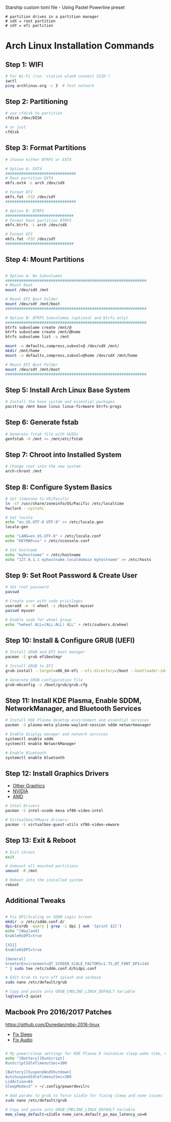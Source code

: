 Starship custom toml file - Using Pastel Powerline preset

```
# partition drives in a partition manager
# sdX = root partition
# sdY = efi partition
```
# Arch Linux Installation Commands

## Step 1: WIFI
```bash
# For Wi-Fi (run 'station wlan0 connect SSID')
iwctl  
ping archlinux.org -c 3  # Test network
```

## Step 2: Partitioning
```bash
# use cfdisk to partition
cfdisk /dev/DISK

# or just
cfdisk
```
## Step 3: Format Partitions
```bash
# Choose either BTRFS or EXT4

# Option A: EXT4
###############################
# Root partition EXT4
mkfs.ext4 -L arch /dev/sdX

# Format EFI
mkfs.fat -F32 /dev/sdY
###############################

# Option B: BTRFS
##############################
# Format Root partition BTRFS
mkfs.btrfs -L arch /dev/sdX

# Format EFI
mkfs.fat -F32 /dev/sdY
##############################

```

## Step 4: Mount Partitions
```bash

# Option A: No Subvolumes
##############################################################
# Mount Root
mount /dev/sdX /mnt

# Mount EFI Boot Folder
mount /dev/sdY /mnt/boot
##############################################################

# Option B: BTRFS Subvolumes (optional and btrfs only)
##############################################################
btrfs subvolume create /mnt/@
btrfs subvolume create /mnt/@home
btrfs subvolume list -a /mnt

mount -o defaults,compress,subvol=@ /dev/sdX /mnt/
mkdir /mnt/home
mount -o defaults,compress,subvol=@home /dev/sdX /mnt/home

# Mount EFI Boot Folder
mount /dev/sdY /mnt/boot
##############################################################
```

## Step 5: Install Arch Linux Base System
```bash
# Install the base system and essential packages
pacstrap /mnt base linux linux-firmware btrfs-progs
```

## Step 6: Generate fstab
```bash
# Generate fstab file with UUIDs
genfstab -U /mnt >> /mnt/etc/fstab
```

## Step 7: Chroot into Installed System
```bash
# Change root into the new system
arch-chroot /mnt
```

## Step 8: Configure System Basics
```bash
# Set timezone to US/Pacific
ln -sf /usr/share/zoneinfo/US/Pacific /etc/localtime
hwclock --systohc

# Set locale
echo "en_US.UTF-8 UTF-8" >> /etc/locale.gen
locale-gen

echo "LANG=en_US.UTF-8" > /etc/locale.conf
echo "KEYMAP=us" > /etc/vconsole.conf

# Set hostname
echo "myhostname" > /etc/hostname
echo "127.0.1.1 myhostname.localdomain myhostname" >> /etc/hosts
```

## Step 9: Set Root Password & Create User
```bash
# Set root password
passwd

# Create user with sudo privileges
useradd -m -G wheel -s /bin/bash myuser
passwd myuser

# Enable sudo for wheel group
echo "%wheel ALL=(ALL:ALL) ALL" > /etc/sudoers.d/wheel
```

## Step 10: Install & Configure GRUB (UEFI)
```bash
# Install GRUB and EFI boot manager
pacman -S grub efibootmgr

# Install GRUB to EFI
grub-install --target=x86_64-efi --efi-directory=/boot --bootloader-id=GRUB

# Generate GRUB configuration file
grub-mkconfig -o /boot/grub/grub.cfg
```

## Step 11: Install KDE Plasma, Enable SDDM, NetworkManager, and Bluetooth Services
```bash
# Install KDE Plasma desktop environment and essential services
pacman -S plasma-meta plasma-wayland-session sddm networkmanager

# Enable display manager and network services
systemctl enable sddm
systemctl enable NetworkManager

# Enable Bluetooth
systemctl enable bluetooth
```

## Step 12: Install Graphics Drivers

- [Other Graphics](https://wiki.archlinux.org/title/Xorg#Driver_installation) 
- [NVIDIA](https://wiki.archlinux.org/title/NVIDIA) 
- [AMD](https://wiki.archlinux.org/title/Xorg#AMD)

```bash
# Intel Drivers
pacman -S intel-ucode mesa xf86-video-intel

# Virtualbox/VMware drivers:
pacman -S virtualbox-guest-utils xf86-video-vmware
```


## Step 13: Exit & Reboot
```bash
# Exit chroot
exit

# Unmount all mounted partitions
umount -R /mnt

# Reboot into the installed system
reboot
```

## Additional Tweaks
```bash

# Fix DPI/Scaling on SDDM Login Screen
mkdir -p /etc/sddm.conf.d/
dpi=$(xrdb -query | grep -i dpi | awk '{print $2}')
echo "[Wayland]
EnableHiDPI=true

[X11]
EnableHiDPI=true

[General]
GreeterEnvironment=QT_SCREEN_SCALE_FACTORS=1.75,QT_FONT_DPI=144
" | sudo tee /etc/sddm.conf.d/hidpi.conf

# Edit Grub to turn off splash and verbose
sudo nano /etc/default/grub

# Copy and paste into GRUB_CMDLINE_LINUX_DEFAULT Variable
loglevel=3 quiet


```

## Macbook Pro 2016/2017 Patches
https://github.com/Dunedan/mbp-2016-linux  
- [Fix Sleep](https://github.com/Dunedan/mbp-2016-linux?tab=readme-ov-file#suspend--hibernation)
- [Fix Audio](https://github.com/Dunedan/mbp-2016-linux?tab=readme-ov-file#audio-input--output)

```bash

# My power/sleep settings for KDE Plasma 6 (minimize sleep wake time, not always ideal but works)
echo "[Battery][RunScript]
RunScriptIdleTimeoutSec=300

[Battery][SuspendAndShutdown]
AutoSuspendIdleTimeoutSec=300
LidAction=64
SleepMode=3" > ~/.config/powerdevilrc

# Add params to grub to force s2idle for fixing sleep and nvme issues
sudo nano /etc/default/grub

# Copy and paste into GRUB_CMDLINE_LINUX_DEFAULT Variable
mem_sleep_default=s2idle nvme_core.default_ps_max_latency_us=0

```
